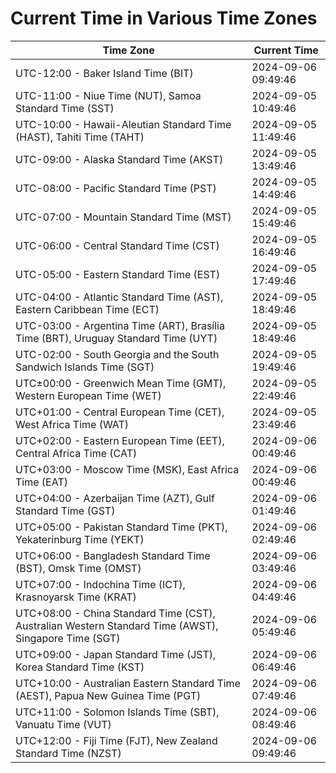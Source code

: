 # Current Time in Various Time Zones

| Time Zone | Current Time |
|-----------|--------------|
| UTC-12:00 - Baker Island Time (BIT) | 2024-09-06 09:49:46 |
| UTC-11:00 - Niue Time (NUT), Samoa Standard Time (SST) | 2024-09-05 10:49:46 |
| UTC-10:00 - Hawaii-Aleutian Standard Time (HAST), Tahiti Time (TAHT) | 2024-09-05 11:49:46 |
| UTC-09:00 - Alaska Standard Time (AKST) | 2024-09-05 13:49:46 |
| UTC-08:00 - Pacific Standard Time (PST) | 2024-09-05 14:49:46 |
| UTC-07:00 - Mountain Standard Time (MST) | 2024-09-05 15:49:46 |
| UTC-06:00 - Central Standard Time (CST) | 2024-09-05 16:49:46 |
| UTC-05:00 - Eastern Standard Time (EST) | 2024-09-05 17:49:46 |
| UTC-04:00 - Atlantic Standard Time (AST), Eastern Caribbean Time (ECT) | 2024-09-05 18:49:46 |
| UTC-03:00 - Argentina Time (ART), Brasília Time (BRT), Uruguay Standard Time (UYT) | 2024-09-05 18:49:46 |
| UTC-02:00 - South Georgia and the South Sandwich Islands Time (SGT) | 2024-09-05 19:49:46 |
| UTC±00:00 - Greenwich Mean Time (GMT), Western European Time (WET) | 2024-09-05 22:49:46 |
| UTC+01:00 - Central European Time (CET), West Africa Time (WAT) | 2024-09-05 23:49:46 |
| UTC+02:00 - Eastern European Time (EET), Central Africa Time (CAT) | 2024-09-06 00:49:46 |
| UTC+03:00 - Moscow Time (MSK), East Africa Time (EAT) | 2024-09-06 00:49:46 |
| UTC+04:00 - Azerbaijan Time (AZT), Gulf Standard Time (GST) | 2024-09-06 01:49:46 |
| UTC+05:00 - Pakistan Standard Time (PKT), Yekaterinburg Time (YEKT) | 2024-09-06 02:49:46 |
| UTC+06:00 - Bangladesh Standard Time (BST), Omsk Time (OMST) | 2024-09-06 03:49:46 |
| UTC+07:00 - Indochina Time (ICT), Krasnoyarsk Time (KRAT) | 2024-09-06 04:49:46 |
| UTC+08:00 - China Standard Time (CST), Australian Western Standard Time (AWST), Singapore Time (SGT) | 2024-09-06 05:49:46 |
| UTC+09:00 - Japan Standard Time (JST), Korea Standard Time (KST) | 2024-09-06 06:49:46 |
| UTC+10:00 - Australian Eastern Standard Time (AEST), Papua New Guinea Time (PGT) | 2024-09-06 07:49:46 |
| UTC+11:00 - Solomon Islands Time (SBT), Vanuatu Time (VUT) | 2024-09-06 08:49:46 |
| UTC+12:00 - Fiji Time (FJT), New Zealand Standard Time (NZST) | 2024-09-06 09:49:46 |
